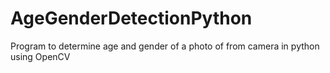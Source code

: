 # AgeGenderDetectionPython
Program to determine age and gender of a photo of from camera in python using OpenCV
